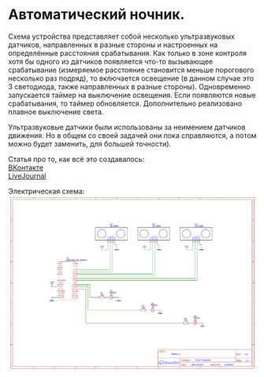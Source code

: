 
# Автоматический ночник.

Схема устройства представляет собой несколько ультразвуковых датчиков, направленных в разные стороны и настроенных на определённые расстояния срабатывания. Как только в зоне контроля хотя бы одного из датчиков появляется что-то вызывающее срабатывание (измеряемое расстояние становится меньше порогового несколько раз подряд), то включается освещение (в данном случае это 3 светодиода, также направленных в разные стороны). Одновременно запускается таймер на выключение освещения. Если появляются новые срабатывания, то таймер обновляется. Дополнительно реализовано плавное выключение света.

Ультразвуковые датчики были использованы за неимением датчиков движения. Но в общем со своей задачей они пока справляются, а потом можно будет заменить, для большей точности).

Статья про то, как всё это создавалось:  
[ВКонтакте](https://vk.com/@marfikus_notes-auto-night-light)  
[LiveJournal](https://marfikus.livejournal.com/19973.html)

Электрическая схема:
![Schematic_auto_night_light_2021-04-06](/Schematic_auto_night_light_2021-04-06.png "Schematic_auto_night_light_2021-04-06")
